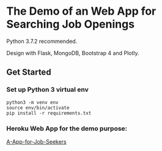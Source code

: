# The Demo of an Web App for Searching Job Openings

Python 3.7.2 recommended.

Design with Flask, MongoDB, Bootstrap 4 and Plotly.

## Get Started

### Set up Python 3 virtual env
```
python3 -m venv env
source env/bin/activate
pip install -r requirements.txt
```

### Heroku Web App for the demo purpose: 
[A-App-for-Job-Seekers](https://an-app-for-job-seekers.herokuapp.com)
